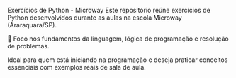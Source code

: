Exercícios de Python - Microway
Este repositório reúne exercícios de Python desenvolvidos durante as aulas na escola Microway (Araraquara/SP).

📘 Foco nos fundamentos da linguagem, lógica de programação e resolução de problemas.

Ideal para quem está iniciando na programação e deseja praticar conceitos essenciais com exemplos reais de sala de aula.
